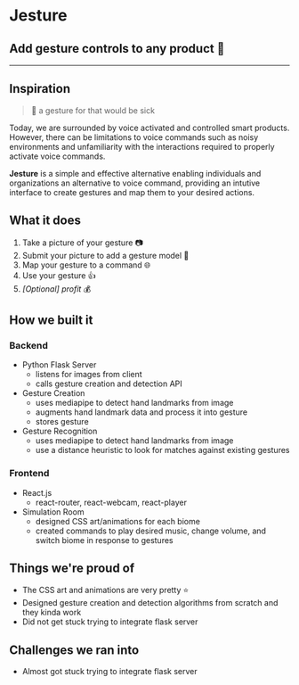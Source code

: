 # Jesture

## Add gesture controls to any product :wave:
***
## Inspiration

> :eyes: a gesture for that would be sick

Today, we are surrounded by voice activated and controlled smart products. However, there can be limitations to voice commands such as noisy environments and unfamiliarity with the interactions required to properly activate voice commands. 

**Jesture** is a simple and effective alternative enabling individuals and organizations an alternative to voice command, providing an intutive interface to create gestures and map them to your desired actions.

## What it does
1. Take a picture of your gesture :camera:
2. Submit your picture to add a gesture model :brain:
3. Map your gesture to a command :globe_with_meridians:
4. Use your gesture :thumbsup:
5. *[Optional] profit* :moneybag:

## How we built it
### Backend
- Python Flask Server
    - listens for images from client
    - calls gesture creation and detection API
- Gesture Creation
    - uses mediapipe to detect hand landmarks from image
    - augments hand landmark data and process it into gesture
    - stores gesture
- Gesture Recognition
    - uses mediapipe to detect hand landmarks from image
    - use a distance heuristic to look for matches against existing gestures

### Frontend
- React.js
    - react-router, react-webcam, react-player
- Simulation Room
    - designed CSS art/animations for each biome
    - created commands to play desired music, change volume, and switch biome in response to gestures

## Things we're proud of
- The CSS art and animations are very pretty :star:
- Designed gesture creation and detection algorithms from scratch and they kinda work
- Did not get stuck trying to integrate flask server

## Challenges we ran into
- Almost got stuck trying to integrate flask server


